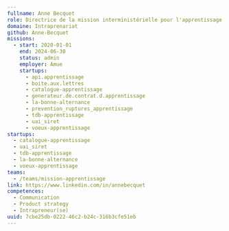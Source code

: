 ```yaml
---
fullname: Anne Becquet
role: Directrice de la mission interministérielle pour l'apprentissage
domaine: Intraprenariat
github: Anne-Becquet
missions:
  - start: 2020-01-01
    end: 2024-06-30
    status: admin
    employer: Amue
    startups:
      - api.apprentissage
      - boite.aux.lettres
      - catalogue-apprentissage
      - generateur.de.contrat.d.apprentissage
      - la-bonne-alternance
      - prevention_ruptures_apprentissage
      - tdb-apprentissage
      - uai_siret
      - voeux-apprentissage
startups:
  - catalogue-apprentissage
  - uai_siret
  - tdb-apprentissage
  - la-bonne-alternance
  - voeux-apprentissage
teams:
  - /teams/mission-apprentissage
link: https://www.linkedin.com/in/annebecquet
competences:
  - Communication
  - Product strategy
  - Intrapreneur(se)
uuid: 7cbe25db-0222-46c2-b24c-316b3cfe51eb
---
```

